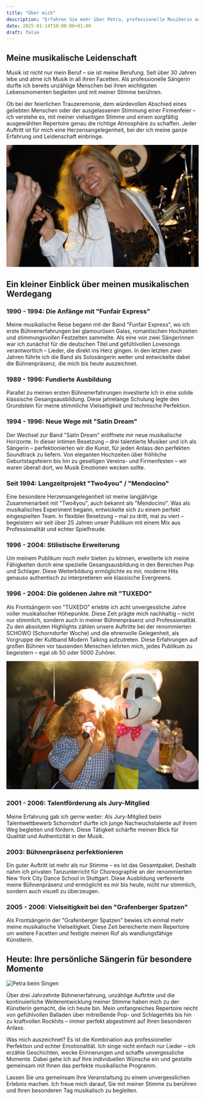 ```yaml
---
title: "Über mich"
description: "Erfahren Sie mehr über Petra, professionelle Musikerin aus Bempflingen mit über 30 Jahren Bühnenerfahrung. Von gefühlvollen Balladen über mitreißende Pop- und Schlagerhits bis hin zu kraftvollen Rockhits."
date: 2025-01-14T10:00:00+01:00
draft: false
---
```


## Meine musikalische Leidenschaft

Musik ist nicht nur mein Beruf – sie ist meine Berufung. Seit über 30 Jahren lebe und atme ich Musik in all ihren Facetten. Als professionelle Sängerin durfte ich bereits unzählige Menschen bei ihren wichtigsten Lebensmomenten begleiten und mit meiner Stimme berühren.

Ob bei der feierlichen Trauzeremonie, dem würdevollen Abschied eines geliebten Menschen oder der ausgelassenen Stimmung einer Firmenfeier – ich verstehe es, mit meiner vielseitigen Stimme und einem sorgfältig ausgewählten Repertoire genau die richtige Atmosphäre zu schaffen. Jeder Auftritt ist für mich eine Herzensangelegenheit, bei der ich meine ganze Erfahrung und Leidenschaft einbringe.

![Petra bei einem Auftritt mit Band](/images/petra-band-performance.jpg)

## Ein kleiner Einblick über meinen musikalischen Werdegang

### 1990 - 1994: Die Anfänge mit "Funfair Express"
Meine musikalische Reise begann mit der Band "Funfair Express", wo ich erste Bühnenerfahrungen bei glamourösen Galas, romantischen Hochzeiten und stimmungsvollen Festzelten sammelte. Als eine von zwei Sängerinnen war ich zunächst für die deutschen Titel und gefühlvollen Lovesongs verantwortlich – Lieder, die direkt ins Herz gingen. In den letzten zwei Jahren führte ich die Band als Solosängerin weiter und entwickelte dabei die Bühnenpräsenz, die mich bis heute auszeichnet.

### 1989 - 1996: Fundierte Ausbildung
Parallel zu meinen ersten Bühnenerfahrungen investierte ich in eine solide klassische Gesangsausbildung. Diese jahrelange Schulung legte den Grundstein für meine stimmliche Vielseitigkeit und technische Perfektion.

### 1994 - 1996: Neue Wege mit "Satin Dream"
Der Wechsel zur Band "Satin Dream" eröffnete mir neue musikalische Horizonte. In dieser intimen Besetzung – drei talentierte Musiker und ich als Sängerin – perfektionierten wir die Kunst, für jeden Anlass den perfekten Soundtrack zu liefern. Von eleganten Hochzeiten über fröhliche Geburtstagsfeiern bis hin zu geselligen Vereins- und Firmenfesten – wir waren überall dort, wo Musik Emotionen wecken sollte.

### Seit 1994: Langzeitprojekt "Two4you" / "Mendocino"
Eine besondere Herzensangelegenheit ist meine langjährige Zusammenarbeit mit "Two4you", auch bekannt als "Mendocino". Was als musikalisches Experiment begann, entwickelte sich zu einem perfekt eingespielten Team. In flexibler Besetzung – mal zu dritt, mal zu viert – begeistern wir seit über 25 Jahren unser Publikum mit einem Mix aus Professionalität und echter Spielfreude.

### 1996 - 2004: Stilistische Erweiterung
Um meinem Publikum noch mehr bieten zu können, erweiterte ich meine Fähigkeiten durch eine spezielle Gesangsausbildung in den Bereichen Pop und Schlager. Diese Weiterbildung ermöglichte es mir, moderne Hits genauso authentisch zu interpretieren wie klassische Evergreens.

### 1996 - 2004: Die goldenen Jahre mit "TUXEDO"
Als Frontsängerin von "TUXEDO" erlebte ich acht unvergessliche Jahre voller musikalischer Höhepunkte. Diese Zeit prägte mich nachhaltig – nicht nur stimmlich, sondern auch in meiner Bühnenpräsenz und Professionalität. Zu den absoluten Highlights zählen unsere Auftritte bei der renommierten SCHOWO (Schorndorfer Woche) und die ehrenvolle Gelegenheit, als Vorgruppe der Kultband Modern Talking aufzutreten. Diese Erfahrungen auf großen Bühnen vor tausenden Menschen lehrten mich, jedes Publikum zu begeistern – egal ob 50 oder 5000 Zuhörer.

![Auftritt im Festzelt](/images/petra-festival-performance.jpg)

### 2001 - 2006: Talentförderung als Jury-Mitglied
Meine Erfahrung gab ich gerne weiter: Als Jury-Mitglied beim Talentwettbewerb Schorndorf durfte ich junge Nachwuchstalente auf ihrem Weg begleiten und fördern. Diese Tätigkeit schärfte meinen Blick für Qualität und Authentizität in der Musik.

### 2003: Bühnenpräsenz perfektionieren
Ein guter Auftritt ist mehr als nur Stimme – es ist das Gesamtpaket. Deshalb nahm ich privaten Tanzunterricht für Choreographie an der renommierten New York City Dance School in Stuttgart. Diese Ausbildung verfeinerte meine Bühnenpräsenz und ermöglicht es mir bis heute, nicht nur stimmlich, sondern auch visuell zu überzeugen.

### 2005 - 2006: Vielseitigkeit bei den "Grafenberger Spatzen"
Als Frontsängerin der "Grafenberger Spatzen" bewies ich einmal mehr meine musikalische Vielseitigkeit. Diese Zeit bereicherte mein Repertoire um weitere Facetten und festigte meinen Ruf als wandlungsfähige Künstlerin.

## Heute: Ihre persönliche Sängerin für besondere Momente

![Petra beim Singen](/images/petra-piano-elegant.jpg)

Über drei Jahrzehnte Bühnenerfahrung, unzählige Auftritte und die kontinuierliche Weiterentwicklung meiner Stimme haben mich zu der Künstlerin gemacht, die ich heute bin. Mein umfangreiches Repertoire reicht von gefühlvollen Balladen über mitreißende Pop- und Schlagerhits bis hin zu kraftvollen Rockhits – immer perfekt abgestimmt auf Ihren besonderen Anlass.

Was mich auszeichnet? Es ist die Kombination aus professioneller Perfektion und echter Emotionalität. Ich singe nicht einfach nur Lieder – ich erzähle Geschichten, wecke Erinnerungen und schaffe unvergessliche Momente. Dabei gehe ich auf Ihre individuellen Wünsche ein und gestalte gemeinsam mit Ihnen das perfekte musikalische Programm.

Lassen Sie uns gemeinsam Ihre Veranstaltung zu einem unvergesslichen Erlebnis machen. Ich freue mich darauf, Sie mit meiner Stimme zu berühren und Ihren besonderen Tag musikalisch zu begleiten.